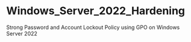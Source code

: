 # Windows_Server_2022_Hardening
Strong Password and Account Lockout Policy using GPO on Windows Server 2022
